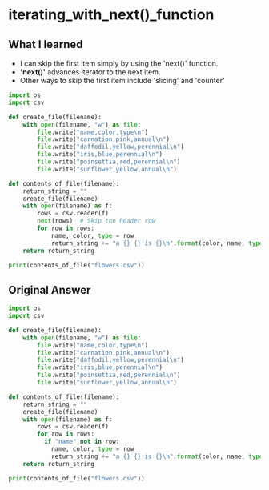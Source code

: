 # iterating_with_next()_function

## What I learned
- I can skip the first item simply by using the 'next()' function.
- **'next()'** advances iterator to the next item. 
- Other ways to skip the first item include 'slicing' and 'counter'

```python
import os
import csv

def create_file(filename):
    with open(filename, "w") as file:
        file.write("name,color,type\n")
        file.write("carnation,pink,annual\n")
        file.write("daffodil,yellow,perennial\n")
        file.write("iris,blue,perennial\n")
        file.write("poinsettia,red,perennial\n")
        file.write("sunflower,yellow,annual\n")

def contents_of_file(filename):
    return_string = ""
    create_file(filename)
    with open(filename) as f:
        rows = csv.reader(f)
        next(rows)  # Skip the header row
        for row in rows:
            name, color, type = row
            return_string += "a {} {} is {}\n".format(color, name, type)
    return return_string

print(contents_of_file("flowers.csv"))
```


## Original Answer
```python
import os
import csv

def create_file(filename):
    with open(filename, "w") as file:
        file.write("name,color,type\n")
        file.write("carnation,pink,annual\n")
        file.write("daffodil,yellow,perennial\n")
        file.write("iris,blue,perennial\n")
        file.write("poinsettia,red,perennial\n")
        file.write("sunflower,yellow,annual\n")

def contents_of_file(filename):
    return_string = ""
    create_file(filename)
    with open(filename) as f:
        rows = csv.reader(f)
        for row in rows:
          if "name" not in row:
            name, color, type = row
            return_string += "a {} {} is {}\n".format(color, name, type)
    return return_string

print(contents_of_file("flowers.csv"))
```
